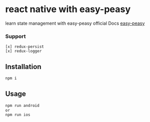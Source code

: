 # react native with easy-peasy

 learn state management with easy-peasy
 official Docs [easy-peasy](https://easy-peasy.now.sh/docs/quick-start.html)

 ### Support
    [x] redux-persist
    [x] redux-logger
## Installation

```bash
npm i
```

## Usage

```bash
npm run android
or
npm run ios
```
